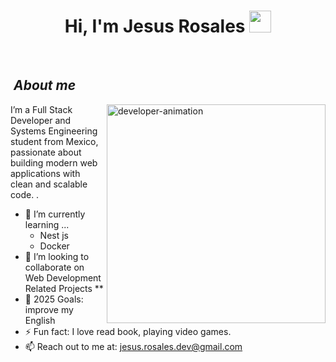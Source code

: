 <h1 align="center">Hi, I'm Jesus Rosales <img src="https://media.giphy.com/media/hvRJCLFzcasrR4ia7z/giphy.gif" width="35"></h1>

<br>

## &nbsp;***About me***

  <img align="right" src="https://github.com/Adam-pw/Adam-pw/blob/main/animation_500_kxa883sd.gif" width="350" alt="developer-animation" />
<p align="left">
  I’m a Full Stack Developer and Systems Engineering student from Mexico, passionate about building modern web applications with clean and scalable code.
  .

- 🌱 I’m currently learning ...
  - Nest js  
  - Docker
- 👯 I’m looking to collaborate on Web Development Related Projects **
- 🥅 2025 Goals: improve my English 
- ⚡ Fun fact: I love read book, playing video games.
- 📫 Reach out to me at: jesus.rosales.dev@gmail.com

